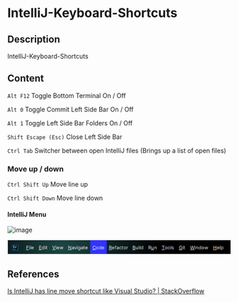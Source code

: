 # IntelliJ-Keyboard-Shortcuts

## Description

IntelliJ-Keyboard-Shortcuts

## Content

`Alt F12` Toggle Bottom Terminal On / Off

`Alt 0` Toggle Commit Left Side Bar On / Off

`Alt 1` Toggle Left Side Bar Folders On / Off

`Shift Escape (Esc)` Close Left Side Bar

`Ctrl Tab` Switcher between open IntelliJ files (Brings up a list of open files)

### Move up / down

`Ctrl Shift Up` Move line up

`Ctrl Shift Down` Move line down

#### IntelliJ Menu

![image](https://github.com/CoderSales/IntelliJ-Keyboard-Shortcuts/assets/32943259/37a07678-e883-42a3-9208-386ee31c8b4f)


![Image of IntelliJ Menu](/static/images/imageOfIntelliJMenu.png)

## References

[Is IntelliJ has line move shortcut like Visual Studio? | StackOverflow](https://stackoverflow.com/questions/69422749/is-intellij-has-line-move-shortcut-like-visual-studio)
